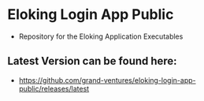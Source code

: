 # Eloking Login App Public

- Repository for the Eloking Application Executables

## Latest Version can be found here:

- https://github.com/grand-ventures/eloking-login-app-public/releases/latest
